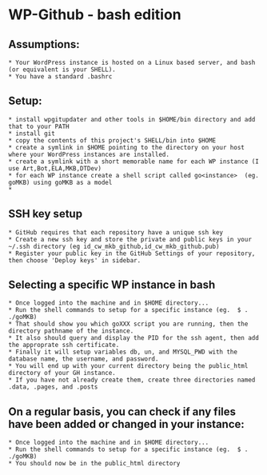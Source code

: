 # WP-Github - bash edition

## Assumptions:
    * Your WordPress instance is hosted on a Linux based server, and bash (or equivalent is your SHELL).
    * You have a standard .bashrc 

## Setup:
    * install wpgitupdater and other tools in $HOME/bin directory and add that to your PATH
    * install git 
    * copy the contents of this project's SHELL/bin into $HOME
    * create a symlink in $HOME pointing to the directory on your host where your WordPress instances are installed.
    * create a symlink with a short memorable name for each WP instance (I use Art,Bot,ELA,MKB,DTDev)
    * for each WP instance create a shell script called go<instance>  (eg. goMKB) using goMKB as a model
    * 

## SSH key setup
    * GitHub requires that each repository have a unique ssh key 
    * Create a new ssh key and store the private and public keys in your ~/.ssh directory (eg id_cw_mkb_github,id_cw_mkb_github.pub)
    * Register your public key in the GitHub Settings of your repository, then choose 'Deploy keys' in sidebar. 
    
## Selecting a specific WP instance in bash
    * Once logged into the machine and in $HOME directory...
    * Run the shell commands to setup for a specific instance (eg.  $ . ./goMKB) 
    * That should show you which goXXX script you are running, then the directory pathname of the instance.
    * It also should query and display the PID for the ssh agent, then add the approprate ssh certificate.  
    * Finally it will setup variables db, un, and MYSQL_PWD with the database name, the username, and password.
    * You will end up with your current directory being the public_html directory of your GH instance.
    * If you have not already create them, create three directories named .data, .pages, and .posts 

## On a regular basis, you can check if any files have been added or changed in your instance:
    * Once logged into the machine and in $HOME directory...
    * Run the shell commands to setup for a specific instance (eg.  $ . ./goMKB) 
    * You should now be in the public_html directory 